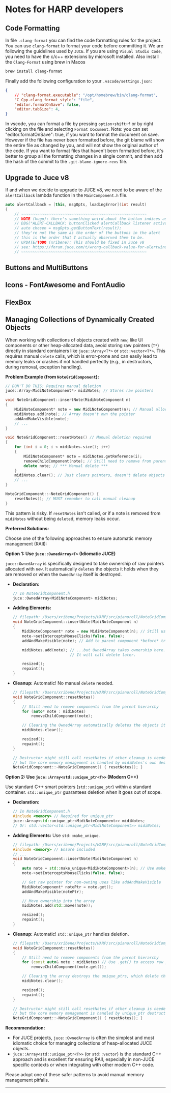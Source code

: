 # Notes for HARP developers

## Code Formatting
In file `.clang-format` you can find the code formatting rules for the project. You can use `clang-format` to format your code before committing it. We are following the guidelines used 
by `JUCE`.
If you are using `Visual Studio Code`, you need to have the c/c++ extensions by microsoft installed. 
Also install the `Clang-Format` using brew in Macos 
```bash
brew install clang-format  
```
Finally add the following configuration to your `.vscode/settings.json`:
```json
{
    // "clang-format.executable": "/opt/homebrew/bin/clang-format",
    "C_Cpp.clang_format_style": "file",
    "editor.formatOnSave": false,
    "editor.tabSize": 4,
}
```
In vscode, you can format a file by pressing `option+shift+f` or by right clicking on the file and selecting `Format Document`.
Note: you can set "editor.formatOnSave": true, if you want to format the document on save. However if the file has never been formatted before, the 
git blame will show the entire file as changed by you, and will not show the original author of the code. 
If you want to format files that haven't been formatted before, it's better to group all the formatting changes in a single commit, and then add the hash of the commit to the `.git-blame-ignore-revs` file.

## Upgrade to Juce v8

If and when we decide to upgrade to JUCE v8, we need to be aware of the `alertCallback` lambda function in the `MainComponent.h` file.
```cpp
auto alertCallback = [this, msgOpts, loadingError](int result)
{
    // ~~~~~~~~~~~~~~~~~~~~~~~~~~~~~~~~~~~~~~~~~~~~~~~~~~~~~~~
    // NOTE (hugo): there's something weird about the button indices assigned by the msgOpts here
    // DBG("ALERT-CALLBACK: buttonClicked alertCallback listener activated: chosen: " << chosen);
    // auto chosen = msgOpts.getButtonText(result);
    // they're not the same as the order of the buttons in the alert
    // this is the order that I actually observed them to be.
    // UPDATE/TODO (xribene): This should be fixed in Juce v8
    // see: https://forum.juce.com/t/wrong-callback-value-for-alertwindow-showokcancelbox/55671/2
    // ~~~~~~~~~~~~~~~~~~~~~~~~~~~~~~~~~~~~~~~~~~~~~~~~~~~~~~~
```

## Buttons and MultiButtons

## Icons - FontAwesome and FontAudio

## FlexBox

## Managing Collections  of Dynamically Created Objects

When working with collections of objects created with `new`, like UI components or other heap-allocated data, avoid storing raw pointers (`T*`) directly in standard containers like `juce::Array<T*>` or `std::vector<T*>`. This requires manual `delete` calls, which is error-prone and can easily lead to memory leaks or crashes if not handled perfectly (e.g., in destructors, during removal, exception handling).

**Problem Example (from `NoteGridComponent`):**

```cpp
// DON'T DO THIS: Requires manual deletion
juce::Array<MidiNoteComponent*> midiNotes; // Stores raw pointers

void NoteGridComponent::insertNote(MidiNoteComponent n)
{
    MidiNoteComponent* note = new MidiNoteComponent(n); // Manual allocation
    midiNotes.add(note); // Array doesn't own the pointer
    addAndMakeVisible(note);
    // ...
}

void NoteGridComponent::resetNotes() // Manual deletion required
{
    for (int i = 0; i < midiNotes.size(); i++)
    {
        MidiNoteComponent* note = midiNotes.getReference(i);
        removeChildComponent(note); // Still need to remove from parent
        delete note; // *** Manual delete ***
    }
    midiNotes.clear(); // Just clears pointers, doesn't delete objects
    // ...
}

NoteGridComponent::~NoteGridComponent() {
    resetNotes(); // MUST remember to call manual cleanup
}
```

This pattern is risky. If `resetNotes` isn't called, or if a note is removed from `midiNotes` without being `delete`d, memory leaks occur.

**Preferred Solutions:**

Choose one of the following approaches to ensure automatic memory management (RAII):

**Option 1: Use `juce::OwnedArray<T>` (Idiomatic JUCE)**

`juce::OwnedArray` is specifically designed to take ownership of raw pointers allocated with `new`. It automatically `delete`s the objects it holds when they are removed or when the `OwnedArray` itself is destroyed.

*   **Declaration:**
    ```cpp
    // In NoteGridComponent.h
    juce::OwnedArray<MidiNoteComponent> midiNotes;
    ```
*   **Adding Elements:**
    ```cpp
    // filepath: /Users/xribene/Projects/HARP/src/pianoroll/NoteGridComponent.cpp
    void NoteGridComponent::insertNote(MidiNoteComponent n)
    {
        MidiNoteComponent* note = new MidiNoteComponent(n); // Still use new...
        note->setInterceptsMouseClicks(false, false);
        addAndMakeVisible(note); // Add to parent component *before* transferring ownership if needed elsewhere

        midiNotes.add(note); // ...but OwnedArray takes ownership here.
                             // It will call delete later.

        resized();
        repaint();
    }
    ```
*   **Cleanup:** Automatic! No manual `delete` needed.
    ```cpp
    // filepath: /Users/xribene/Projects/HARP/src/pianoroll/NoteGridComponent.cpp
    void NoteGridComponent::resetNotes()
    {
        // Still need to remove components from the parent hierarchy
        for (auto* note : midiNotes)
            removeChildComponent(note);

        // Clearing the OwnedArray automatically deletes the objects it owns
        midiNotes.clear();

        resized();
        repaint();
    }

    // Destructor might still call resetNotes if other cleanup is needed,
    // but the core memory management is handled by midiNotes's own destructor.
    NoteGridComponent::~NoteGridComponent() { resetNotes(); }
    ```

**Option 2: Use `juce::Array<std::unique_ptr<T>>` (Modern C++)**

Use standard C++ smart pointers (`std::unique_ptr`) within a standard container. `std::unique_ptr` guarantees deletion when it goes out of scope.

*   **Declaration:**
    ```cpp
    // In NoteGridComponent.h
    #include <memory> // Required for unique_ptr
    juce::Array<std::unique_ptr<MidiNoteComponent>> midiNotes;
    // Or: std::vector<std::unique_ptr<MidiNoteComponent>> midiNotes;
    ```
*   **Adding Elements:** Use `std::make_unique`.
    ```cpp
    // filepath: /Users/xribene/Projects/HARP/src/pianoroll/NoteGridComponent.cpp
    #include <memory> // Ensure included
    // ...
    void NoteGridComponent::insertNote(MidiNoteComponent n)
    {
        auto note = std::make_unique<MidiNoteComponent>(n); // Use make_unique, NO raw new/delete
        note->setInterceptsMouseClicks(false, false);

        // Get raw pointer for non-owning uses like addAndMakeVisible
        MidiNoteComponent* notePtr = note.get();
        addAndMakeVisible(notePtr);

        // Move ownership into the array
        midiNotes.add(std::move(note));

        resized();
        repaint();
    }
    ```
*   **Cleanup:** Automatic! `std::unique_ptr` handles deletion.
    ```cpp
    // filepath: /Users/xribene/Projects/HARP/src/pianoroll/NoteGridComponent.cpp
    void NoteGridComponent::resetNotes()
    {
        // Still need to remove components from the parent hierarchy
        for (const auto& note : midiNotes) // Use .get() to access raw pointer
            removeChildComponent(note.get());

        // Clearing the array destroys the unique_ptrs, which delete the objects
        midiNotes.clear();

        resized();
        repaint();
    }

    // Destructor might still call resetNotes if other cleanup is needed,
    // but the core memory management is handled by unique_ptr destructors.
    NoteGridComponent::~NoteGridComponent() { resetNotes(); }
    ```

**Recommendation:**

*   For JUCE projects, `juce::OwnedArray` is often the simplest and most idiomatic choice for managing collections of heap-allocated JUCE objects.
*   `juce::Array<std::unique_ptr<T>>` (or `std::vector`) is the standard C++ approach and is excellent for ensuring RAII, especially in non-JUCE specific contexts or when integrating with other modern C++ code.

Please adopt one of these safer patterns to avoid manual memory management pitfalls.

---